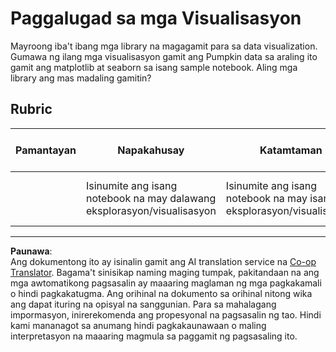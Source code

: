 <!--
CO_OP_TRANSLATOR_METADATA:
{
  "original_hash": "4485a1ed4dd1b5647365e3d87456515d",
  "translation_date": "2025-08-29T13:08:19+00:00",
  "source_file": "2-Regression/2-Data/assignment.md",
  "language_code": "tl"
}
-->
# Paggalugad sa mga Visualisasyon

Mayroong iba't ibang mga library na magagamit para sa data visualization. Gumawa ng ilang mga visualisasyon gamit ang Pumpkin data sa araling ito gamit ang matplotlib at seaborn sa isang sample notebook. Aling mga library ang mas madaling gamitin?

## Rubric

| Pamantayan | Napakahusay | Katamtaman | Kailangan ng Pagpapabuti |
| ---------- | ----------- | ---------- | ------------------------ |
|            | Isinumite ang isang notebook na may dalawang eksplorasyon/visualisasyon | Isinumite ang isang notebook na may isang eksplorasyon/visualisasyon | Hindi isinumite ang isang notebook |

---

**Paunawa**:  
Ang dokumentong ito ay isinalin gamit ang AI translation service na [Co-op Translator](https://github.com/Azure/co-op-translator). Bagama't sinisikap naming maging tumpak, pakitandaan na ang mga awtomatikong pagsasalin ay maaaring maglaman ng mga pagkakamali o hindi pagkakatugma. Ang orihinal na dokumento sa orihinal nitong wika ang dapat ituring na opisyal na sanggunian. Para sa mahalagang impormasyon, inirerekomenda ang propesyonal na pagsasalin ng tao. Hindi kami mananagot sa anumang hindi pagkakaunawaan o maling interpretasyon na maaaring magmula sa paggamit ng pagsasaling ito.